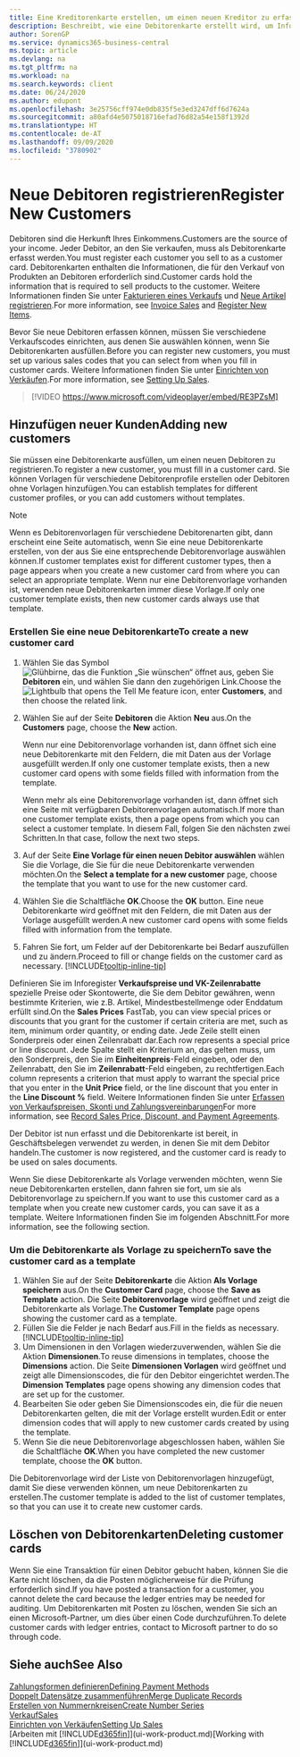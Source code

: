 ```yaml
---
title: Eine Kreditorenkarte erstellen, um einen neuen Kreditor zu erfassen | Microsoft Docs
description: Beschreibt, wie eine Debitorenkarte erstellt wird, um Informationen zu jedem neuen Debitor oder Clients zu erfassen, an die Sie verkaufen.
author: SorenGP
ms.service: dynamics365-business-central
ms.topic: article
ms.devlang: na
ms.tgt_pltfrm: na
ms.workload: na
ms.search.keywords: client
ms.date: 06/24/2020
ms.author: edupont
ms.openlocfilehash: 3e25756cff974e0db835f5e3ed3247dff6d7624a
ms.sourcegitcommit: a80afd4e5075018716efad76d82a54e158f1392d
ms.translationtype: HT
ms.contentlocale: de-AT
ms.lasthandoff: 09/09/2020
ms.locfileid: "3780902"
---
```

# <a name="register-new-customers"></a><span data-ttu-id="8c34c-103">Neue Debitoren registrieren</span><span class="sxs-lookup"><span data-stu-id="8c34c-103">Register New Customers</span></span>

<span data-ttu-id="8c34c-104">Debitoren sind die Herkunft Ihres Einkommens.</span><span class="sxs-lookup"><span data-stu-id="8c34c-104">Customers are the source of your income.</span></span> <span data-ttu-id="8c34c-105">Jeder Debitor, an den Sie verkaufen, muss als Debitorenkarte erfasst werden.</span><span class="sxs-lookup"><span data-stu-id="8c34c-105">You must register each customer you sell to as a customer card.</span></span> <span data-ttu-id="8c34c-106">Debitorenkarten enthalten die Informationen, die für den Verkauf von Produkten an Debitoren erforderlich sind.</span><span class="sxs-lookup"><span data-stu-id="8c34c-106">Customer cards hold the information that is required to sell products to the customer.</span></span> <span data-ttu-id="8c34c-107">Weitere Informationen finden Sie unter [Fakturieren eines Verkaufs](sales-how-invoice-sales.md) und [Neue Artikel registrieren](inventory-how-register-new-items.md).</span><span class="sxs-lookup"><span data-stu-id="8c34c-107">For more information, see [Invoice Sales](sales-how-invoice-sales.md) and [Register New Items](inventory-how-register-new-items.md).</span></span>  

<span data-ttu-id="8c34c-108">Bevor Sie neue Debitoren erfassen können, müssen Sie verschiedene Verkaufscodes einrichten, aus denen Sie auswählen können, wenn Sie Debitorenkarten ausfüllen.</span><span class="sxs-lookup"><span data-stu-id="8c34c-108">Before you can register new customers, you must set up various sales codes that you can select from when you fill in customer cards.</span></span> <span data-ttu-id="8c34c-109">Weitere Informationen finden Sie unter [Einrichten von Verkäufen](sales-setup-sales.md).</span><span class="sxs-lookup"><span data-stu-id="8c34c-109">For more information, see [Setting Up Sales](sales-setup-sales.md).</span></span>

> [!VIDEO https://www.microsoft.com/videoplayer/embed/RE3PZsM]

## <a name="adding-new-customers"></a><span data-ttu-id="8c34c-110">Hinzufügen neuer Kunden</span><span class="sxs-lookup"><span data-stu-id="8c34c-110">Adding new customers</span></span>

<span data-ttu-id="8c34c-111">Sie müssen eine Debitorenkarte ausfüllen, um einen neuen Debitoren zu registrieren.</span><span class="sxs-lookup"><span data-stu-id="8c34c-111">To register a new customer, you must fill in a customer card.</span></span> <span data-ttu-id="8c34c-112">Sie können Vorlagen für verschiedene Debitorenprofile erstellen oder Debitoren ohne Vorlagen hinzufügen.</span><span class="sxs-lookup"><span data-stu-id="8c34c-112">You can establish templates for different customer profiles, or you can add customers without templates.</span></span>  

> [!NOTE]  
> <span data-ttu-id="8c34c-113">Wenn es Debitorenvorlagen für verschiedene Debitorenarten gibt, dann erscheint eine Seite automatisch, wenn Sie eine neue Debitorenkarte erstellen, von der aus Sie eine entsprechende Debitorenvorlage auswählen können.</span><span class="sxs-lookup"><span data-stu-id="8c34c-113">If customer templates exist for different customer types, then a page appears when you create a new customer card from where you can select an appropriate template.</span></span> <span data-ttu-id="8c34c-114">Wenn nur eine Debitorenvorlage vorhanden ist, verwenden neue Debitorenkarten immer diese Vorlage.</span><span class="sxs-lookup"><span data-stu-id="8c34c-114">If only one customer template exists, then new customer cards always use that template.</span></span>  

### <a name="to-create-a-new-customer-card"></a><span data-ttu-id="8c34c-115">Erstellen Sie eine neue Debitorenkarte</span><span class="sxs-lookup"><span data-stu-id="8c34c-115">To create a new customer card</span></span>

1. <span data-ttu-id="8c34c-116">Wählen Sie das Symbol ![Glühbirne, das die Funktion „Sie wünschen“ öffnet](media/ui-search/search_small.png "Tell Me-Funktion") aus, geben Sie **Debitoren** ein, und wählen Sie dann den zugehörigen Link.</span><span class="sxs-lookup"><span data-stu-id="8c34c-116">Choose the ![Lightbulb that opens the Tell Me feature](media/ui-search/search_small.png "Tell me what you want to do") icon, enter **Customers**, and then choose the related link.</span></span>  
2. <span data-ttu-id="8c34c-117">Wählen Sie auf der Seite **Debitoren** die Aktion **Neu** aus.</span><span class="sxs-lookup"><span data-stu-id="8c34c-117">On the **Customers** page, choose the **New** action.</span></span>

    <span data-ttu-id="8c34c-118">Wenn nur eine Debitorenvorlage vorhanden ist, dann öffnet sich eine neue Debitorenkarte mit den Feldern, die mit Daten aus der Vorlage ausgefüllt werden.</span><span class="sxs-lookup"><span data-stu-id="8c34c-118">If only one customer template exists, then a new customer card opens with some fields filled with information from the template.</span></span>

    <span data-ttu-id="8c34c-119">Wenn mehr als eine Debitorenvorlage vorhanden ist, dann öffnet sich eine Seite mit verfügbaren Debitorenvorlagen automatisch.</span><span class="sxs-lookup"><span data-stu-id="8c34c-119">If more than one customer template exists, then a page opens from which you can select a customer template.</span></span> <span data-ttu-id="8c34c-120">In diesem Fall, folgen Sie den nächsten zwei Schritten.</span><span class="sxs-lookup"><span data-stu-id="8c34c-120">In that case, follow the next two steps.</span></span>
3. <span data-ttu-id="8c34c-121">Auf der Seite **Eine Vorlage für einen neuen Debitor auswählen** wählen Sie die Vorlage, die Sie für die neue Debitorenkarte verwenden möchten.</span><span class="sxs-lookup"><span data-stu-id="8c34c-121">On the **Select a template for a new customer** page, choose the template that you want to use for the new customer card.</span></span>
4. <span data-ttu-id="8c34c-122">Wählen Sie die Schaltfläche **OK**.</span><span class="sxs-lookup"><span data-stu-id="8c34c-122">Choose the **OK** button.</span></span> <span data-ttu-id="8c34c-123">Eine neue Debitorenkarte wird geöffnet mit den Feldern, die mit Daten aus der Vorlage ausgefüllt werden.</span><span class="sxs-lookup"><span data-stu-id="8c34c-123">A new customer card opens with some fields filled with information from the template.</span></span>  
5. <span data-ttu-id="8c34c-124">Fahren Sie fort, um Felder auf der Debitorenkarte bei Bedarf auszufüllen und zu ändern.</span><span class="sxs-lookup"><span data-stu-id="8c34c-124">Proceed to fill or change fields on the customer card as necessary.</span></span> [!INCLUDE[tooltip-inline-tip](includes/tooltip-inline-tip_md.md)]

<span data-ttu-id="8c34c-125">Definieren Sie im Inforegister **Verkaufspreise und VK-Zeilenrabatte** spezielle Preise oder Skontowerte, die Sie dem Debitor gewähren, wenn bestimmte Kriterien, wie z.B. Artikel, Mindestbestellmenge oder Enddatum erfüllt sind.</span><span class="sxs-lookup"><span data-stu-id="8c34c-125">On the **Sales Prices** FastTab, you can view special prices or discounts that you grant for the customer if certain criteria are met, such as item, minimum order quantity, or ending date.</span></span> <span data-ttu-id="8c34c-126">Jede Zeile stellt einen Sonderpreis oder einen Zeilenrabatt dar.</span><span class="sxs-lookup"><span data-stu-id="8c34c-126">Each row represents a special price or line discount.</span></span> <span data-ttu-id="8c34c-127">Jede Spalte stellt ein Kriterium an, das gelten muss, um den Sonderpreis, den Sie im **Einheitenpreis**-Feld eingeben, oder den Zeilenrabatt, den Sie im **Zeilenrabatt**-Feld eingeben, zu rechtfertigen.</span><span class="sxs-lookup"><span data-stu-id="8c34c-127">Each column represents a criterion that must apply to warrant the special price that you enter in the **Unit Price** field, or the line discount that you enter in the **Line Discount %** field.</span></span> <span data-ttu-id="8c34c-128">Weitere Informationen finden Sie unter [Erfassen von Verkaufspreisen, Skonti und Zahlungsvereinbarungen](sales-how-record-sales-price-discount-payment-agreements.md)</span><span class="sxs-lookup"><span data-stu-id="8c34c-128">For more information, see [Record Sales Price, Discount, and Payment Agreements](sales-how-record-sales-price-discount-payment-agreements.md).</span></span>

<span data-ttu-id="8c34c-129">Der Debitor ist nun erfasst und die Debitorenkarte ist bereit, in Geschäftsbelegen verwendet zu werden, in denen Sie mit dem Debitor handeln.</span><span class="sxs-lookup"><span data-stu-id="8c34c-129">The customer is now registered, and the customer card is ready to be used on sales documents.</span></span>

<span data-ttu-id="8c34c-130">Wenn Sie diese Debitorenkarte als Vorlage verwenden möchten, wenn Sie neue Debitorenkarten erstellen, dann fahren sie fort, um sie als Debitorenvorlage zu speichern.</span><span class="sxs-lookup"><span data-stu-id="8c34c-130">If you want to use this customer card as a template when you create new customer cards, you can save it as a template.</span></span> <span data-ttu-id="8c34c-131">Weitere Informationen finden Sie im folgenden Abschnitt.</span><span class="sxs-lookup"><span data-stu-id="8c34c-131">For more information, see the following section.</span></span>  

### <a name="to-save-the-customer-card-as-a-template"></a><span data-ttu-id="8c34c-132">Um die Debitorenkarte als Vorlage zu speichern</span><span class="sxs-lookup"><span data-stu-id="8c34c-132">To save the customer card as a template</span></span>

1. <span data-ttu-id="8c34c-133">Wählen Sie auf der Seite **Debitorenkarte** die Aktion **Als Vorlage speichern** aus.</span><span class="sxs-lookup"><span data-stu-id="8c34c-133">On the **Customer Card** page, choose the **Save as Template** action.</span></span> <span data-ttu-id="8c34c-134">Die Seite **Debitorenvorlage** wird geöffnet und zeigt die Debitorenkarte als Vorlage.</span><span class="sxs-lookup"><span data-stu-id="8c34c-134">The **Customer Template** page opens showing the customer card as a template.</span></span>
2. <span data-ttu-id="8c34c-135">Füllen Sie die Felder je nach Bedarf aus.</span><span class="sxs-lookup"><span data-stu-id="8c34c-135">Fill in the fields as necessary.</span></span> [!INCLUDE[tooltip-inline-tip](includes/tooltip-inline-tip_md.md)]
3. <span data-ttu-id="8c34c-136">Um Dimensionen in den Vorlagen wiederzuverwenden, wählen Sie die Aktion **Dimensionen**.</span><span class="sxs-lookup"><span data-stu-id="8c34c-136">To reuse dimensions in templates, choose the **Dimensions** action.</span></span> <span data-ttu-id="8c34c-137">Die Seite **Dimensionen Vorlagen** wird geöffnet und zeigt alle Dimensionscodes, die für den Debitor eingerichtet werden.</span><span class="sxs-lookup"><span data-stu-id="8c34c-137">The **Dimension Templates** page opens showing any dimension codes that are set up for the customer.</span></span>
4. <span data-ttu-id="8c34c-138">Bearbeiten Sie oder geben Sie Dimensionscodes ein, die für die neuen Debitorenkarten gelten, die mit der Vorlage erstellt wurden.</span><span class="sxs-lookup"><span data-stu-id="8c34c-138">Edit or enter dimension codes that will apply to new customer cards created by using the template.</span></span>  
5. <span data-ttu-id="8c34c-139">Wenn Sie die neue Debitorenvorlage abgeschlossen haben, wählen Sie die Schaltfläche **OK**.</span><span class="sxs-lookup"><span data-stu-id="8c34c-139">When you have completed the new customer template, choose the **OK** button.</span></span>

<span data-ttu-id="8c34c-140">Die Debitorenvorlage wird der Liste von Debitorenvorlagen hinzugefügt, damit Sie diese verwenden können, um neue Debitorenkarten zu erstellen.</span><span class="sxs-lookup"><span data-stu-id="8c34c-140">The customer template is added to the list of customer templates, so that you can use it to create new customer cards.</span></span>

## <a name="deleting-customer-cards"></a><span data-ttu-id="8c34c-141">Löschen von Debitorenkarten</span><span class="sxs-lookup"><span data-stu-id="8c34c-141">Deleting customer cards</span></span>

<span data-ttu-id="8c34c-142">Wenn Sie eine Transaktion für einen Debitor gebucht haben, können Sie die Karte nicht löschen, da die Posten möglicherweise für die Prüfung erforderlich sind.</span><span class="sxs-lookup"><span data-stu-id="8c34c-142">If you have posted a transaction for a customer, you cannot delete the card because the ledger entries may be needed for auditing.</span></span> <span data-ttu-id="8c34c-143">Um Debitorenkarten mit Posten zu löschen, wenden Sie sich an einen Microsoft-Partner, um dies über einen Code durchzuführen.</span><span class="sxs-lookup"><span data-stu-id="8c34c-143">To delete customer cards with ledger entries, contact to Microsoft partner to do so through code.</span></span>  

## <a name="see-also"></a><span data-ttu-id="8c34c-144">Siehe auch</span><span class="sxs-lookup"><span data-stu-id="8c34c-144">See Also</span></span>

[<span data-ttu-id="8c34c-145">Zahlungsformen definieren</span><span class="sxs-lookup"><span data-stu-id="8c34c-145">Defining Payment Methods</span></span>](finance-payment-methods.md)  
[<span data-ttu-id="8c34c-146">Doppelt Datensätze zusammenführen</span><span class="sxs-lookup"><span data-stu-id="8c34c-146">Merge Duplicate Records</span></span>](sales-how-merge-duplicate-records.md)  
[<span data-ttu-id="8c34c-147">Erstellen von Nummernkreisen</span><span class="sxs-lookup"><span data-stu-id="8c34c-147">Create Number Series</span></span>](ui-create-number-series.md)  
[<span data-ttu-id="8c34c-148">Verkauf</span><span class="sxs-lookup"><span data-stu-id="8c34c-148">Sales</span></span>](sales-manage-sales.md)  
[<span data-ttu-id="8c34c-149">Einrichten von Verkäufen</span><span class="sxs-lookup"><span data-stu-id="8c34c-149">Setting Up Sales</span></span>](sales-setup-sales.md)  
<span data-ttu-id="8c34c-150">[Arbeiten mit [!INCLUDE[d365fin](includes/d365fin_md.md)]](ui-work-product.md)</span><span class="sxs-lookup"><span data-stu-id="8c34c-150">[Working with [!INCLUDE[d365fin](includes/d365fin_md.md)]](ui-work-product.md)</span></span>  
